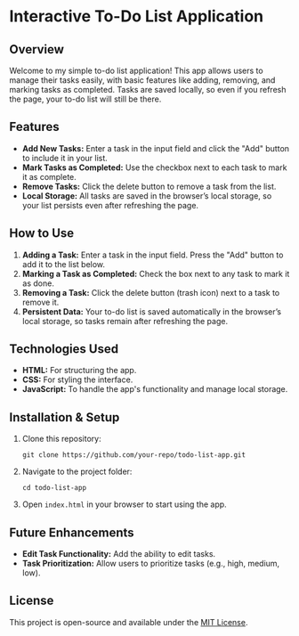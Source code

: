 <html>
<body>
    <h1>Interactive To-Do List Application</h1>
    <h2>Overview</h2>
    <p>
        Welcome to my simple to-do list application! This app allows users to manage their tasks easily, with basic features like adding, removing, and marking tasks as completed. Tasks are saved locally, so even if you refresh the page, your to-do list will still be there.
    </p>
    <h2>Features</h2>
    <ul>
        <li><strong>Add New Tasks:</strong> Enter a task in the input field and click the "Add" button to include it in your list.</li>
        <li><strong>Mark Tasks as Completed:</strong> Use the checkbox next to each task to mark it as complete.</li>
        <li><strong>Remove Tasks:</strong> Click the delete button to remove a task from the list.</li>
        <li><strong>Local Storage:</strong> All tasks are saved in the browser’s local storage, so your list persists even after refreshing the page.</li>
    </ul>
    <h2>How to Use</h2>
    <ol>
        <li><strong>Adding a Task:</strong> Enter a task in the input field. Press the "Add" button to add it to the list below.</li>
        <li><strong>Marking a Task as Completed:</strong> Check the box next to any task to mark it as done.</li>
        <li><strong>Removing a Task:</strong> Click the delete button (trash icon) next to a task to remove it.</li>
        <li><strong>Persistent Data:</strong> Your to-do list is saved automatically in the browser’s local storage, so tasks remain after refreshing the page.</li>
    </ol>
    <h2>Technologies Used</h2>
    <ul>
        <li><strong>HTML:</strong> For structuring the app.</li>
        <li><strong>CSS:</strong> For styling the interface.</li>
        <li><strong>JavaScript:</strong> To handle the app's functionality and manage local storage.</li>
    </ul>
    <h2>Installation & Setup</h2>
    <ol>
        <li>Clone this repository:
            <pre><code>git clone https://github.com/your-repo/todo-list-app.git</code></pre>
        </li>
        <li>Navigate to the project folder:
            <pre><code>cd todo-list-app</code></pre>
        </li>
        <li>Open <code>index.html</code> in your browser to start using the app.</li>
    </ol>
    <h2>Future Enhancements</h2>
    <ul>
        <li><strong>Edit Task Functionality:</strong> Add the ability to edit tasks.</li>
        <li><strong>Task Prioritization:</strong> Allow users to prioritize tasks (e.g., high, medium, low).</li>
    </ul>
    <h2>License</h2>
    <p>
        This project is open-source and available under the <a href="https://opensource.org/licenses/MIT">MIT License</a>.
    </p>
</body>
</html>
